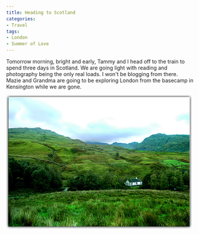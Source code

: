 ```yaml
---
title: Heading to Scotland
categories:
- Travel
tags:
- London
- Summer of Love
---
```


Tomorrow morning, bright and early, Tammy and I head off to the train to spend three days in Scotland. We are going light with reading and photography being the only real loads. I won't be blogging from there. Mazie and Grandma are going to be exploring London from the basecamp in Kensington while we are gone.

[![Scotland Dream Cabin](/assets/posts/2008/349130834_f077e304ba.jpg)](http://www.flickr.com/photos/johnmueller/349130834/)



